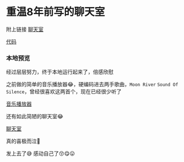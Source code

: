 # 重温8年前写的聊天室

附上链接 [聊天室](https://chat.weizeling.com/)

[代码](https://github.com/yihuaxiang/nodejs_chat)

### 本地预览

经过层层努力，终于本地运行起来了，倍感欣慰

之前做的简单的音乐播放器😂，硬编码进去两手歌曲，`Moon River` `Sound Of Silence`，曾经很喜欢这两首个，现在已经很少听了

<ImgView title="聊天室" url="https://2.z.wiki/images/20220206/ced6e3cb4b44482aae45087e92161811.png" />

[音乐播放器](https://chat.weizeling.com/player)

还有如此简陋的聊天室😂

<ImgView title="聊天室" url="https://2.z.wiki/images/20220206/b10f53ed62e54c0ebff4b4ac592c4e08.png" />

 [聊天室](https://chat.weizeling.com/)

真的喜极而泣🤡

<ImgView title="5fd3ad2c1eabd90ea26ff40b78dc1fce.gif" url="https://2.z.wiki/images/20220206/c4f42f78a1ac4845b4e0666e2a2d6546.gif" />

发上去了😅 感动自己了😚😋😛
